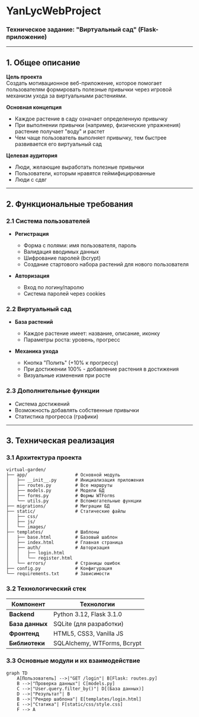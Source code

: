# YanLycWebProject

### **Техническое задание: "Виртуальный сад" (Flask-приложение)**

---

## **1. Общее описание**  
**Цель проекта**  
Создать мотивационное веб-приложение, которое помогает пользователям формировать полезные привычки через игровой механизм ухода за виртуальными растениями.

**Основная концепция**  
- Каждое растение в саду означает определенную привычку  
- При выполнении привычки (например, физические упражнения) растение получает "воду" и растет  
- Чем чаще пользователь выполняет привычку, тем быстрее развивается его виртуальный сад  

**Целевая аудитория**  
- Люди, желающие выработать полезные привычки  
- Пользователи, которым нравятся геймифицированные 
- Люди с сдвг

---

## **2. Функциональные требования**  

### **2.1 Система пользователей**  
- **Регистрация**  
  - Форма с полями: имя пользователя, пароль  
  - Валидация вводимых данных  
  - Шифрование паролей (bcrypt)  
  - Создание стартового набора растений для нового пользователя  

- **Авторизация**  
  - Вход по логину/паролю  
  - Система паролей через cookies 

### **2.2 Виртуальный сад**  
- **База растений**  
  - Каждое растение имеет: название, описание, иконку  
  - Параметры роста: уровень, прогресс  

- **Механика ухода**  
  - Кнопка "Полить" (+10% к прогрессу)  
  - При достижении 100% - добавление растения в достижения
  - Визуальные изменения при росте  

### **2.3 Дополнительные функции**  
- Система достижений  
- Возможность добавлять собственные привычки  
- Статистика прогресса (графики)  

---

## **3. Техническая реализация**  

### **3.1 Архитектура проекта**  
```
virtual-garden/
├── app/                  # Основной модуль
│   ├── __init__.py       # Инициализация приложения
│   ├── routes.py         # Все маршруты
│   ├── models.py         # Модели БД
│   ├── forms.py          # Формы WTForms
│   └── utils.py          # Вспомогательные функции
├── migrations/           # Миграции БД
├── static/               # Статические файлы
│   ├── css/
│   ├── js/
│   └── images/
├── templates/            # Шаблоны
│   ├── base.html         # Базовый шаблон
│   ├── index.html        # Главная страница
│   ├── auth/             # Авторизация
│   │   ├── login.html
│   │   └── register.html
│   └── errors/           # Страницы ошибок
├── config.py             # Конфигурация
└── requirements.txt      # Зависимости
```

### **3.2 Технологический стек**  
| Компонент       | Технологии                          |
|-----------------|-------------------------------------|
| **Backend**     | Python 3.12, Flask 3.1.0           |
| **База данных** | SQLite (для разработки)            |
| **Фронтенд**    | HTML5, CSS3, Vanilla JS            |
| **Библиотеки**  | SQLAlchemy, WTForms, Bcrypt        |

### **3.3 Основные модули и их взаимодействие**  
```mermaid
graph TD
    A[Пользователь] -->|"GET /login"| B[Flask: routes.py]
    B -->|"Проверка данных"| C[models.py]
    C -->|"User.query.filter_by()"| D[(База данных)]
    D -->|"Результат"| B
    B -->|"Рендер шаблона"| E[templates/login.html]
    E -->|"Статика"| F[static/css/style.css]
    F --> A
```
